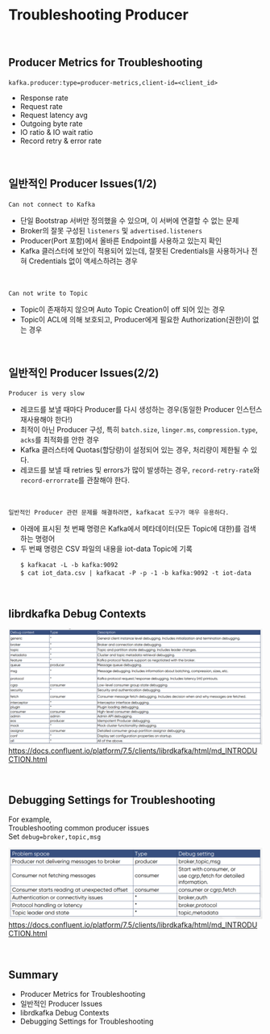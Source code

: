 # Troubleshooting Producer

<br>

## Producer Metrics for Troubleshooting
`kafka.producer:type=producer-metrics,client-id=<client_id>`
* Response rate
* Request rate
* Request latency avg
* Outgoing byte rate
* IO ratio & IO wait ratio
* Record retry & error rate

<br>

## 일반적인 Producer Issues(1/2)
`Can not connect to Kafka`
* 단일 Bootstrap 서버만 정의했을 수 있으며, 이 서버에 연결할 수 없는 문제
* Broker의 잘못 구성된 `listeners` 및 `advertised.listeners`
* Producer(Port 포함)에서 올바른 Endpoint를 사용하고 있는지 확인
* Kafka 클러스터에 보안이 적용되어 있는데, 잘못된 Credentials을 사용하거나 전혀 Credentials 없이 액세스하려는 경우

<br>

`Can not write to Topic`
* Topic이 존재하지 않으며 Auto Topic Creation이 off 되어 있는 경우
* Topic이 ACL에 의해 보호되고, Producer에게 필요한 Authorization(권한)이 없는 경우

<br>

## 일반적인 Producer Issues(2/2)
`Producer is very slow`
* 레코드를 보낼 때마다 Producer를 다시 생성하는 경우(동일한 Producer 인스턴스 재사용해야 한다!)
* 최적이 아닌 Producer 구성, 특히 `batch.size`, `linger.ms`, `compression.type`, `acks`를 최적화를 안한 경우
* Kafka 클러스터에 Quotas(할당량)이 설정되어 있는 경우, 처리량이 제한될 수 있다.
* 레코드를 보낼 때 retries 및 errors가 많이 발생하는 경우, `record-retry-rate`와 `record-errorrate`를 관찰해야 한다.

<br>

`일반적인 Producer 관련 문제를 해결하려면, kafkacat 도구가 매우 유용하다.`
* 아래에 표시된 첫 번째 명령은 Kafka에서 메타데이터(모든 Topic에 대한)를 검색하는 명령어
* 두 번째 명령은 CSV 파일의 내용을 iot-data Topic에 기록
    ```
    $ kafkacat -L -b kafka:9092
    $ cat iot_data.csv | kafkacat -P -p -1 -b kafka:9092 -t iot-data
    ```
 
<br>

## librdkafka Debug Contexts

![librdkafka Debug Contexts](../images/12.librdkafka%20Debug%20Contexts.PNG)  
https://docs.confluent.io/platform/7.5/clients/librdkafka/html/md_INTRODUCTION.html


<br>

## Debugging Settings for Troubleshooting
For example,  
Troubleshooting common producer issues  
Set `debug=broker,topic,msg`  

![Debugging Settings for Troubleshooting](../images/13.Debugging%20Settings%20for%20Troubleshooting.PNG)  
https://docs.confluent.io/platform/7.5/clients/librdkafka/html/md_INTRODUCTION.html

<br>

## Summary
* Producer Metrics for Troubleshooting
* 일반적인 Producer Issues
* librdkafka Debug Contexts
* Debugging Settings for Troubleshooting